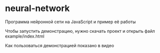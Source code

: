 # neural-network
Программа нейронной сети на JavaScript и пример её работы

Чтобы запустить демонстрацию, нужно скачать проект и открыть файл example/index.html

Как пользоваться демонстрацией показано в видео
